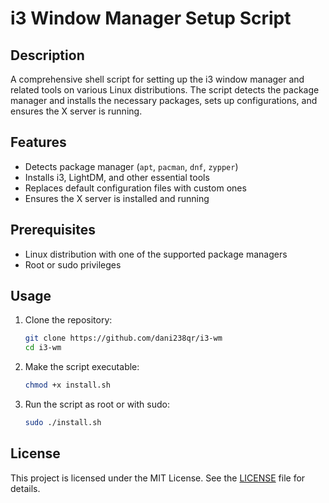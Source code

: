 # i3 Window Manager Setup Script

## Description
A comprehensive shell script for setting up the i3 window manager and related tools on various Linux distributions. The script detects the package manager and installs the necessary packages, sets up configurations, and ensures the X server is running.

## Features
- Detects package manager (`apt`, `pacman`, `dnf`, `zypper`)
- Installs i3, LightDM, and other essential tools
- Replaces default configuration files with custom ones
- Ensures the X server is installed and running

## Prerequisites
- Linux distribution with one of the supported package managers
- Root or sudo privileges

## Usage
1. Clone the repository:
    ```sh
    git clone https://github.com/dani238qr/i3-wm
    cd i3-wm
    ```
2. Make the script executable:
    ```sh
    chmod +x install.sh
    ```
3. Run the script as root or with sudo:
    ```sh
    sudo ./install.sh
    ```

## License
This project is licensed under the MIT License. See the [LICENSE](LICENSE) file for details.

